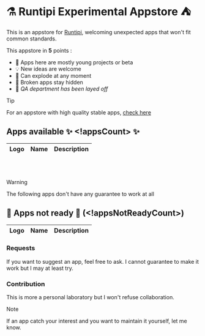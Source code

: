 # ⚗ Runtipi Experimental Appstore ⛺️
This is an appstore for [Runtipi](https://runtipi.io), welcoming unexpected apps that won't fit common standards.

This appstore in **5** points :
- 🌱 Apps here are mostly young projects or beta 
- 💡 New ideas are welcome
- 🧪 Can explode at any moment
- 🙈 Broken apps stay hidden
- 🤫 *QA department has been layed off*

> [!TIP]  
> For an appstore with high quality stable apps, [check here](https://github.com/Lancelot-Enguerrand/Runtipi-Appstore)

## Apps available ✨ <!appsCount> ✨

| Logo | Name | Description | 
| :--: | ---- | ----------- |
<!appsList>

<br><br>
> [!WARNING]
> The following apps don't have any guarantee to work at all
## 🚧 Apps not ready 🔨 (<!appsNotReadyCount>)

| Logo | Name | Description |
| :--: | ---- | ----------- |
<!appsNotReadyList>

### Requests
If you want to suggest an app, feel free to ask.
I cannot guarantee to make it work but I may at least try.

### Contribution
This is more a personal laboratory but I won't refuse collaboration.
> [!NOTE]
> If an app catch your interest and you want to maintain it yourself, let me know.
